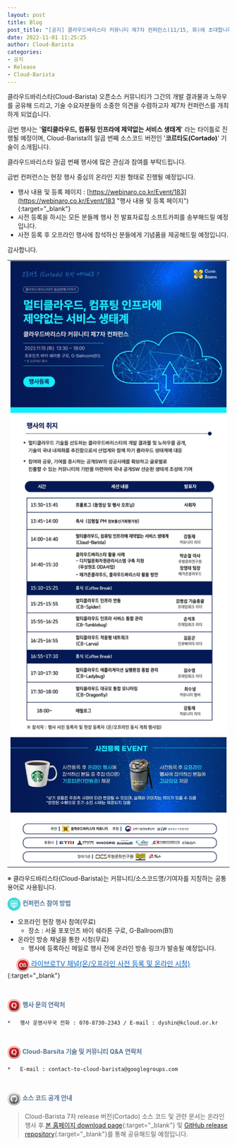```yaml
---
layout: post
title: Blog
post_title: "[공지] 클라우드바리스타 커뮤니티 제7차 컨퍼런스(11/15, 화)에 초대합니다"
date: 2022-11-01 11:25:25
author: Cloud-Barista
categories: 
- 공지
- Release
- Cloud-Barista
---
```


클라우드바리스타(Cloud-Barista) 오픈소스 커뮤니티가 그간의 개발 결과물과 노하우를 공유해 드리고, 기술 수요자분들의 소중한 의견을 수렴하고자 제7차 컨퍼런스를 개최하게 되었습니다.
<br>

금번 행사는 '**멀티클라우드, 컴퓨팅 인프라에 제약없는 서비스 생태계**' 라는 타이틀로 진행될 예정이며, Cloud-Barista의 일곱 번째 소스코드 버전인 '**코르타도(Cortado)**' 기술이 소개됩니다.
<br>

클라우드바리스타 일곱 번째 행사에 많은 관심과 참여를 부탁드립니다.
<br>
<!--more-->

금번 컨퍼런스는 현장 행사 중심의 온라인 지원 형태로 진행될 예정입니다.
  - 행사 내용 및 등록 페이지 : [https://webinaro.co.kr/Event/183](https://webinaro.co.kr/Event/183 "행사 내용 및 등록 페이지"){:target="_blank"}
  - 사전 등록을 하시는 모든 분들께 행사 전 발표자료집 소프트카피를 송부해드릴 예정입니다.
  - 사전 등록 후 오프라인 행사에 참석하신 분들에게 기념품을 제공해드릴 예정입니다.

감사합니다.
<br>

<center>
<table width="760" id="Table_01" border="0" cellspacing="0" cellpadding="0">
	<tbody>
    <tr>
		<td>
			<a href="https://webinaro.co.kr/Event/183" target="_blank"><img width="760" style="display: block;" alt="" src="/assets/img/blog/7th-conference/EDM-1-760x1658.jpg" border="0"></a>
        </td>
	</tr>
        <tr>
		<td>
			<a href="https://webinaro.co.kr/Event/183" target="_blank"><img width="760" style="display: block;" alt="" src="/assets/img/blog/7th-conference/EDM-2-760x457.jpg" border="0"></a>
        </td>
	</tr>
    </tbody>
</table>
</center>
 ※ 클라우드바리스타(Cloud-Barista)는 커뮤니티/소스코드명/기여자를 지칭하는 공통 용어로 사용됩니다.

<br>

<span style="color:#557799"><img src="/assets/img/blog/2nd-conference/screen_icon-icons.com_52924.png" width="30" height="30" style="border:0px;vertical-align:middle">
**컨퍼런스 참여 방법**
</span>

-   오프라인 현장 행사 참여(무료)
     - 장소 : 서울 포포인츠 바이 쉐라톤 구로, G-Ballroom(B1)
-	온라인 방송 채널을 통한 시청(무료)
     - 행사에 등록하신 메일로 행사 전에 온라인 방송 링크가 발송될 예정입니다.

&nbsp;&nbsp;&nbsp;&nbsp;
    [<img src="/assets/img/blog/2nd-conference/Lastfm-Icon_22087.png" width="30" height="30" style="border:0px;vertical-align:middle">
   <span style = "font-size:1.1em;  color: #0366CC;"> 라이브로TV 채널(온/오프라인 사전 등록 및 온라인 시청)</span>](https://webinaro.co.kr/Event/183 "라이브로TV 채널"){:target="_blank"}<br>

<br>

<span style="color:#557799"><img src="/assets/img/blog/2nd-conference/Quora-Icon_22095.png" width="30" height="30" style="border:0px;vertical-align:middle">
**행사 문의 연락처**
</span>
 
    *	행사 운영사무국 전화 : 070-8730-2343 / E-mail : dyshin@kcloud.or.kr

<br>

<span style="color:#557799"><img src="/assets/img/blog/2nd-conference/Quora-Icon_22095.png" width="30" height="30" style="border:0px;vertical-align:middle">
**Cloud-Barsita 기술 및 커뮤니티 Q&A 연락처**
</span>

    *	E-mail : contact-to-cloud-barista@googlegroups.com

<br>

<span style="color:#557799"><img src="/assets/img/blog/2nd-conference/Github-Icon_22102.png" width="30" height="30" style="border:0px;vertical-align:middle">
**소스 코드 공개 안내**
</span>

   > Cloud-Barista 7차 release 버전(Cortado) 소스 코드 및 관련 문서는 온라인 행사 후 [본 홈페이지 download page](https://cloud-barista.github.io/download/ "본 홈페이지 download page"){:target="_blank"}
    및 [GitHub release repository](https://github.com/cloud-barista/cloud-barista "Cloud-Barista release"){:target="_blank"}를 통해 공유해드릴 예정입니다.
